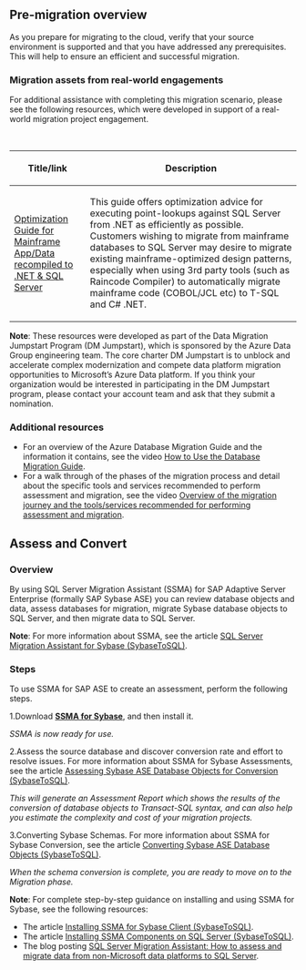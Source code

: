 ## Pre-migration overview

As you prepare for migrating to the cloud, verify that your source environment is supported and that you have addressed any prerequisites. This will help to ensure an efficient and successful migration.

### Migration assets from real-world engagements

For additional assistance with completing this migration scenario, please see the following resources, which were developed in support of a real-world migration project engagement.

<br>
<table width="100%">
<thead>
<tr>
<th width="18%">
<p><strong>Title/link</strong></p>
</th>
<th width="59%">
<p><strong>Description</strong></p>
</th>
</tr>
</thead>
<tbody>
<tr>
<td width="18%">
<p><a href="https://aka.ms/dmj-wp-mainframe-optimize">Optimization Guide for Mainframe App/Data recompiled to .NET &amp; SQL Server</a></p>
</td>
<td width="59%">
<p>This guide offers optimization advice for executing point-lookups against SQL Server from .NET as efficiently as possible. Customers wishing to migrate from mainframe databases to SQL Server may desire to migrate existing mainframe-optimized design patterns, especially when using 3rd party tools (such as Raincode Compiler) to automatically migrate mainframe code (COBOL/JCL etc) to T-SQL and C# .NET.</p>
</td>
</tr>
</tbody>
</table>

**Note**: These resources were developed as part of the Data Migration Jumpstart Program (DM Jumpstart), which is sponsored by the Azure Data Group engineering team. The core charter DM Jumpstart is to unblock and accelerate complex modernization and compete data platform migration opportunities to Microsoft’s Azure Data platform. If you think your organization would be interested in participating in the DM Jumpstart program, please contact your account team and ask that they submit a nomination.

### Additional resources

* For an overview of the Azure Database Migration Guide and the information it contains, see the video [How to Use the Database Migration Guide](https://azure.microsoft.com/resources/videos/how-to-use-the-azure-database-migration-guide/).
* For a walk through of the phases of the migration process and detail about the specific tools and services recommended to perform assessment and migration, see the video [Overview of the migration journey and the tools/services recommended for performing assessment and migration](https://azure.microsoft.com/resources/videos/overview-of-migration-and-recommended-tools-services/).

## Assess and Convert

### Overview

By using SQL Server Migration Assistant (SSMA) for SAP Adaptive Server Enterprise (formally SAP Sybase ASE) you can review database objects and data, assess databases for migration, migrate Sybase database objects to SQL Server, and then migrate data to SQL Server.

**Note**: For more information about SSMA, see the article [SQL Server Migration Assistant for Sybase (SybaseToSQL)](https://docs.microsoft.com/en-us/sql/ssma/sybase/sql-server-migration-assistant-for-sybase-sybasetosql).

### Steps

To use SSMA for SAP ASE to create an assessment, perform the following steps.

1.Download **[SSMA for Sybase](https://www.microsoft.com/en-us/download/details.aspx?id=54256)**, and then install it.

_SSMA is now ready for use._

2.Assess the source database and discover conversion rate and effort to resolve issues. For more information about SSMA for Sybase Assessments, see the article [Assessing Sybase ASE Database Objects for Conversion (SybaseToSQL)](https://docs.microsoft.com/en-us/sql/ssma/sybase/assessing-sybase-ase-database-objects-for-conversion-sybasetosql).

_This will generate an Assessment Report which shows the results of the conversion of database objects to Transact-SQL syntax, and can also help you estimate the complexity and cost of your migration projects._

3.Converting Sybase Schemas. For more information about SSMA for Sybase Conversion, see the article [Converting Sybase ASE Database Objects (SybaseToSQL)](https://docs.microsoft.com/en-us/sql/ssma/sybase/converting-sybase-ase-database-objects-sybasetosql).

_When the schema conversion is complete, you are ready to move on to the Migration phase._

**Note**: For complete step-by-step guidance on installing and using SSMA for Sybase, see the following resources:

* The article [Installing SSMA for Sybase Client (SybaseToSQL)](https://docs.microsoft.com/en-us/sql/ssma/sybase/installing-ssma-for-sybase-client-sybasetosql).
* The article [Installing SSMA Components on SQL Server (SybaseToSQL)](https://docs.microsoft.com/en-us/sql/ssma/sybase/installing-ssma-components-on-sql-server-sybasetosql).
* The blog posting [SQL Server Migration Assistant: How to assess and migrate data from non-Microsoft data platforms to SQL Server](https://blogs.msdn.microsoft.com/datamigration/2016/11/16/sql-server-migration-assistant-how-to-assess-and-migrate-databases-from-non-microsoft-data-platforms-to-sql-server/).

